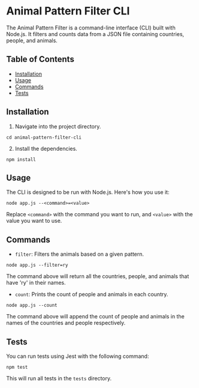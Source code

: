 # Animal Pattern Filter CLI

The Animal Pattern Filter is a command-line interface (CLI) built with Node.js. It filters and counts data from a JSON file containing countries, people, and animals.

## Table of Contents

-   [Installation](#installation)
-   [Usage](#usage)
-   [Commands](#commands)
-   [Tests](#tests)

## Installation

1. Navigate into the project directory.

```shell
cd animal-pattern-filter-cli
```

2. Install the dependencies.

```shell
npm install
```

## Usage

The CLI is designed to be run with Node.js. Here's how you use it:

```shell
node app.js --<command>=<value>
```

Replace `<command>` with the command you want to run, and `<value>` with the value you want to use.

## Commands

-   `filter`: Filters the animals based on a given pattern.

```shell
node app.js --filter=ry
```

The command above will return all the countries, people, and animals that have 'ry' in their names.

-   `count`: Prints the count of people and animals in each country.

```shell
node app.js --count
```

The command above will append the count of people and animals in the names of the countries and people respectively.

## Tests

You can run tests using Jest with the following command:

```shell
npm test
```

This will run all tests in the `tests` directory.
